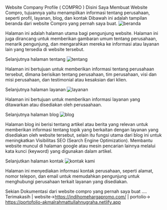 Website Company Profile ( COMPRO )
Disini Saya Membuat Website Compro, tujuannya yaitu menampilkan informasi tentang perusahaan, seperti profil, layanan, blog,  dan kontak
Dibawah ini adalah tampilan beranda dari website Compro yang pernah saya buat.
 ![beranda](https://github.com/user-attachments/assets/a6d3ae13-4059-48c2-8a7a-2f47a742b537)

Halaman ini adalah halaman utama bagi pengunjung website. Halaman ini juga dirancang untuk memberikan gambaran umum tentang perusahaan, menarik pengunjung, dan mengarahkan mereka ke informasi atau layanan lain yang tersedia di website tersebut.


Selanjutnya halaman tentang
 ![tentang](https://github.com/user-attachments/assets/1e435b6d-578e-4462-ab5d-7117193bfc0d)

Halaman ini bertujuan untuk memberikan informasi tentang perusahaan tersebut, dimana berisikan tentang perusahaan, tim perusahaan, visi dan misi perusahaan, dan testimonial atau kesaksian dari klien.


Selanjutnya halaman layanan
 ![layanan](https://github.com/user-attachments/assets/59652fc0-b49c-4b7b-a53d-f001adde7030)

Halaman ini bertujuan untuk memberikan informasi layanan yang ditawarkan atau disediakan oleh perusaahaan.


Selanjutnya halaman blog
 ![blog](https://github.com/user-attachments/assets/563e20c8-3ea1-4f72-9f73-8ce4d7a6b93e)

Halaman blog ini berisi tentang artikel atau berita yang relevan untuk memberikan informasi tentang topik yang berkaitan dengan layanan yang disediakan oleh website tersebut, selain itu fungsi utama dari blog ini untuk meningkatkan Visibilitas SEO (Search Engine Optimization). Membantu website muncul di halaman google atau mesin pencarian lainnya melalui kata kunci (keyword) yang digunakan dalam artikel.


Selanjutkan halaman kontak
 ![kontak kami](https://github.com/user-attachments/assets/8e16e65d-17c4-467f-bbfa-2ccb1289429d)

Halaman ini menyediakan informasi kontak perusahaan, seperti alamat, nomor telepon, dan email untuk memudahkan pengunjung untuk menghubungi perusahaan terkait layanan yang disediakan.

Sekian Dokumentasi dari website compro yang pernah saya buat .... Terimakasih | website->https://indihomehargapromo.com/ | portolio-> https://portofolio-akmalrahmattullahnugraha.netlify.app

